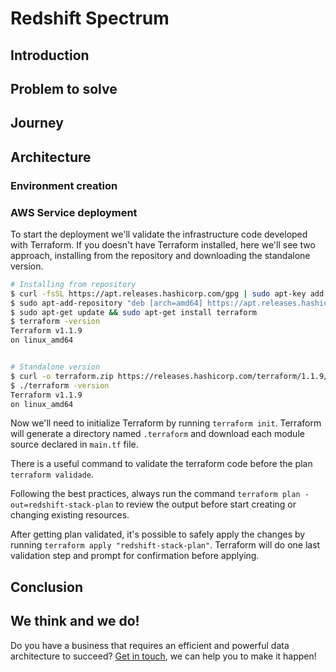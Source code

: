 # Redshift Spectrum

## Introduction

## Problem to solve

## Journey

## Architecture

### Environment creation

### AWS Service deployment

To start the deployment we'll validate the infrastructure code developed with Terraform. 
If you doesn't have Terraform installed, here we'll see two approach, installing from the repository and downloading the standalone version.

```sh
# Installing from repository
$ curl -fsSL https://apt.releases.hashicorp.com/gpg | sudo apt-key add -
$ sudo apt-add-repository "deb [arch=amd64] https://apt.releases.hashicorp.com $(lsb_release -cs) main"
$ sudo apt-get update && sudo apt-get install terraform
$ terraform -version
Terraform v1.1.9
on linux_amd64


# Standalone version
$ curl -o terraform.zip https://releases.hashicorp.com/terraform/1.1.9/terraform_1.1.9_linux_amd64.zip && unzip terraform.zip
$ ./terraform -version
Terraform v1.1.9
on linux_amd64
```

Now we'll need to initialize Terraform by running `terraform init`. Terraform will generate a directory named `.terraform` and download each module source declared in `main.tf` file.

There is a useful command to validate the terraform code before the plan `terraform validade`.

Following the best practices, always run the command `terraform plan -out=redshift-stack-plan` to review the output before start creating or changing existing resources.

After getting plan validated, it's possible to safely apply the changes by running `terraform apply "redshift-stack-plan"`. Terraform will do one last validation step and prompt for confirmation before applying.

## Conclusion

## We think and we do!
Do you have a business that requires an efficient and powerful data architecture to succeed? [Get in touch](https://www.whiteprompt.com/contact), we can help you to make it happen!
